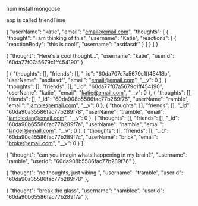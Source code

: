 npm install mongoose

app is called friendTime

{
	"userName": "katie",
	"email": "email@email.com",
	"thoughts": [
		{
			"thought": "i am thinking of this",
			"username": "Katie",
			"reactions": [
				{
					"reactionBody": "this is cool!",
					"username": "asdfasdf"
				}
			]
		}
	]
}

{
  "thought": "Here's a cool thought...",
  "username": "katie",
  "userId": "60da77f07a5679c1ff454190"
 }

 [
  {
    "thoughts": [],
    "friends": [],
    "_id": "60da707c7a5679c1ff45418b",
    "userName": "asdfasdf",
    "email": "email@email.com",
    "__v": 0
  },
  {
    "thoughts": [],
    "friends": [],
    "_id": "60da77f07a5679c1ff454190",
    "userName": "katie",
    "email": "katie@email.com",
    "__v": 0
  },
  {
    "thoughts": [],
    "friends": [],
    "_id": "60da908b5586fac77b289f76",
    "userName": "ramble",
    "email": "jamble@email.com",
    "__v": 0
  },
  {
    "thoughts": [],
    "friends": [],
    "_id": "60da90a35586fac77b289f78",
    "userName": "tramble",
    "email": "jambledan@email.com",
    "__v": 0
  },
  {
    "thoughts": [],
    "friends": [],
    "_id": "60da90b65586fac77b289f7a",
    "userName": "hamble",
    "email": "landel@email.com",
    "__v": 0
  },
  {
    "thoughts": [],
    "friends": [],
    "_id": "60da90c45586fac77b289f7c",
    "userName": "brick",
    "email": "broke@email.com",
    "__v": 0
  }
]


{
   "thought": "can you imagin whats happening in my brain?",
  "username": "ramble",
  "userId": "60da908b5586fac77b289f76"
 },

{
   "thought": "no thoughts, just vibing ",
  "username": "tramble",
  "userId": "60da90a35586fac77b289f78"
 },

{
   "thought": "break the glass",
  "username": "hamblee",
  "userId": "60da90b65586fac77b289f7a"
 },